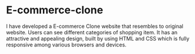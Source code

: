 # E-commerce-clone
I have developed a E-commerce Clone website that resembles to original website. Users can see different categories of shopping item. It has an attractive and appealing design, built by using HTML and CSS which is fully responsive among various browsers and devices. 
